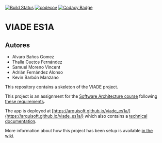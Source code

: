 [![Build Status](https://travis-ci.org/Arquisoft/viade_es1a.svg?branch=master)](https://travis-ci.org/Arquisoft/viade_es1a)
[![codecov](https://codecov.io/gh/Arquisoft/viade_es1a/branch/master/graph/badge.svg)](https://codecov.io/gh/Arquisoft/viade_es1a)
[![Codacy Badge](https://api.codacy.com/project/badge/Grade/4c05b5e81a8a47ce803fb1b553bf986d)](https://www.codacy.com/gh/Arquisoft/viade_es1a?utm_source=github.com&amp;utm_medium=referral&amp;utm_content=Arquisoft/viade_es1a&amp;utm_campaign=Badge_Grade)
# VIADE ES1A

## Autores
- Alvaro Baños Gomez
- Thalía Cuetos Fernández
- Samuel Moreno Vincent
- Adrián Fernández Alonso
- Kevin Barbón Manzano

This repository contains a skeleton of the VIADE project.

This project is an assignment for the [Software Architecture course](https://arquisoft.github.io/) following [these requirements](https://labra.solid.community/public/SoftwareArchitecture/AssignmentDescription/).

The app is deployed at [https://arquisoft.github.io/viade_es1a/](https://arquisoft.github.io/viade_es1a/) which also contains a [technical documentation](https://arquisoft.github.io/viade_es1a/docs).

More information about how this project has been setup is available [in the wiki](https://github.com/Arquisoft/viade_es1a/wiki).
